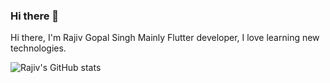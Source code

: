 ### Hi there 👋

Hi there, I'm Rajiv Gopal Singh 
Mainly Flutter  developer, I love learning new technologies.

![Rajiv's GitHub stats](https://github-readme-stats.vercel.app/api?username=rajivgs&hide=contribs,prs)
